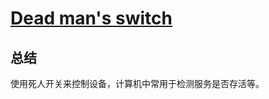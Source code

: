 # [Dead man's switch](https://en.wikipedia.org/wiki/Dead_man%27s_switch)



## 总结

使用死人开关来控制设备，计算机中常用于检测服务是否存活等。